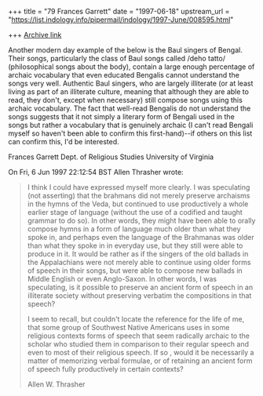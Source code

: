+++
title = "79 Frances Garrett"
date = "1997-06-18"
upstream_url = "https://list.indology.info/pipermail/indology/1997-June/008595.html"

+++
[Archive link](https://list.indology.info/pipermail/indology/1997-June/008595.html)

Another modern day example of the below is the Baul 
singers of Bengal. Their songs, particularly the class 
of Baul songs called /deho tatto/ (philosophical songs 
about the body), contain a large enough percentage of 
archaic vocabulary that even educated Bengalis cannot 
understand the songs very well. Authentic Baul 
singers, who are largely illiterate (or at least 
living as part of an illiterate culture, meaning that 
although they are able to read, they don't, except 
when necessary) still compose songs using this archaic 
vocabulary. The fact that well-read Bengalis do not 
understand the songs suggests that it not simply a
literary form of Bengali used in the songs but rather 
a vocabulary that is genuinely archaic (I can't read 
Bengali myself so haven't been able to confirm this 
first-hand)--if others on this list can confirm this, 
I'd be interested.

Frances Garrett
Dept. of Religious Studies
University of Virginia



On Fri, 6 Jun 1997 22:12:54 BST Allen Thrasher 
<athr at loc.gov> wrote:

> I think I could have expressed myself more clearly.  I was speculating
> (not asserting) that the brahmans did not merely preserve archaisms in the
> hymns of the Veda, but continued to use productively a whole earlier stage
> of language (without the use of a codified and taught grammar to do so).
> In other words, they might have been able to orally compose hymns in a
> form of language much older than what they spoke in, and perhaps even the
> language of the Brahmanas was older than what they spoke in in everyday
> use, but they still were able to produce in it.  It would be rather as if
> the singers of the old ballads in the Appalachians were not merely able to
> continue using older forms of speech in their songs, but were able to
> compose new ballads in Middle English or even Anglo-Saxon.  In other
> words, I was speculating, is it possible to preserve an ancient form of
> speech in an illiterate society without preserving verbatim the
> compositions in that speech?
> 
> I seem to recall, but couldn't locate the reference for the life of me,
> that some group of Southwest Native Americans uses in some religious
> contexts forms of speech that seem radically archaic to the scholar who
> studied them in comparison to their regular speech and even to most of
> their religious speech.  If so , would it be necessarily a matter of
> memorizing verbal formulae, or of retaining an ancient form of speech
> fully productively in certain contexts?  
> 
> Allen W. Thrasher
> 









